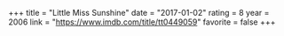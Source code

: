 +++
title = "Little Miss Sunshine"
date = "2017-01-02"
rating = 8
year = 2006
link = "https://www.imdb.com/title/tt0449059"
favorite = false
+++
